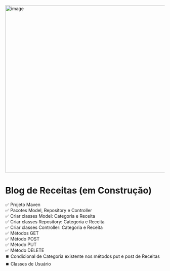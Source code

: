 <img width="528" alt="image" src="https://github.com/carina-maleski/blog-receitas/assets/105950444/3a6b7dd9-9e65-464d-92b7-1930cd55ec4e">

# Blog de Receitas (em Construção)
✅ Projeto Maven </br>
✅ Pacotes Model, Repository e Controller </br>
✅ Criar classes Model: Categoria e Receita </br>
✅ Criar classes Repository: Categoria e Receita </br>
✅ Criar classes Controller: Categoria e Receita </br>
✅ Métodos GET </br>
✅ Método POST </br>
✅ Método PUT </br>
✅ Método DELETE </br>
⏹️ Condicional de Categoria existente nos métodos put e post de Receitas </br>
⏹️ Classes de Usuário </br>
